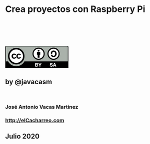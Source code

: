 # Crea proyectos con Raspberry Pi

<br/>
<br/>
<br/>
<br/>

![Licencia CC by SA](./images/Licencia_CC_peque.png) 

## by @javacasm

<br/>

### José Antonio Vacas Martínez


### http://elCacharreo.com


## Julio 2020
